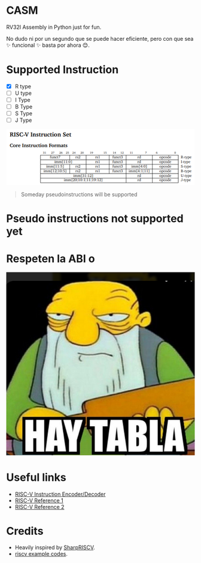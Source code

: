 
# CASM

RV32I Assembly in Python just for fun. 

No dudo ni por un segundo que se puede hacer eficiente,
pero con que sea :sparkles: funcional :sparkles: basta por ahora :blush:.

# Supported Instruction

- [x] R type
- [ ] U type
- [ ] I Type
- [ ] B Type
- [ ] S Type
- [ ] J Type

![alt text](image.png)

> Someday pseudoinstructions will be supported

# Pseudo instructions not supported yet

# Respeten la ABI  o

![alt text](image-1.png)



# Useful links

- [RISC-V Instruction Encoder/Decoder](https://luplab.gitlab.io/rvcodecjs/#q=lui&abi=false&isa=AUTO)
- [RISC-V Reference 1](https://www.cs.sfu.ca/~ashriram/Courses/CS295/assets/notebooks/RISCV/RISCV_CARD.pdf)
- [RISC-V Reference 2](https://www.rose-hulman.edu/class/csse/csse232/pdf/RISCV_Green_Card.pdf)

# Credits

- Heavily inspired by [SharpRISCV](https://github.com/rizwan3d/SharpRISCV).
- [riscv example codes](https://marz.utk.edu/my-courses/cosc230/book/example-risc-v-assembly-programs/).

